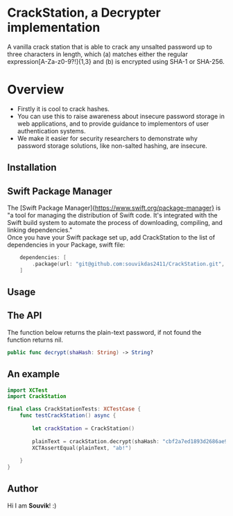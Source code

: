 # CrackStation, a Decrypter implementation 

A vanilla crack station that is able to crack any unsalted password up to three characters in length, which (a) matches either the regular expression[A-Za-z0-9?!]{1,3} and (b) is encrypted using SHA-1 or SHA-256.

# Overview

* Firstly it is cool to crack hashes. 
* You can use this to raise awareness about insecure password storage in web applications, and to provide guidance to implementors of user authentication systems. 
* We make it easier for security researchers to demonstrate why password storage solutions, like non-salted hashing, are insecure. 

## Installation

## Swift Package Manager
The [Swift Package Manager]{https://www.swift.org/package-manager} is "a tool for managing the distribution of Swift code. It's integrated with the Swift build system to automate the process of downloading, compiling, and linking dependencies." <br />
Once you have your Swift package set up, add CrackStation to the list of dependencies in your Package, swift file:

```swift
    dependencies: [
        .package(url: "git@github.com:souvikdas2411/CrackStation.git", from: "1.2.0"),
    ]
```

## Usage
## The API
The function below returns the plain-text password, if not found the function returns nil.
```swift
public func decrypt(shaHash: String) -> String?
```
## An example
```swift
import XCTest
import CrackStation

final class CrackStationTests: XCTestCase {
    func testCrackStation() async {
    
        let crackStation = CrackStation()
        
        plainText = crackStation.decrypt(shaHash: "cbf2a7ed1893d2686ae9ec75712d340c8b9f50e7bcd7698ee43ea2e3b42e3911")
        XCTAssertEqual(plainText, "ab!")
        
    }
}
```

## Author
Hi I am **Souvik**! :) 
